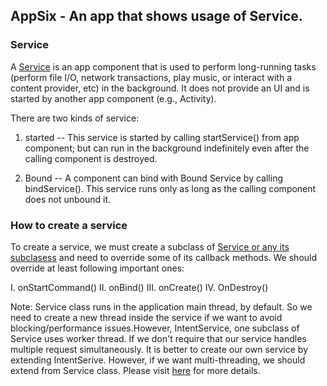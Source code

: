 ## AppSix - An app that shows usage of Service.

### Service
  A [Service](https://developer.android.com/reference/android/app/Service.html) is an app component that is used to perform long-running tasks (perform file I/O, network transactions, play music, or interact with a content provider, etc) in the background. It does not provide an UI and is started by another app component (e.g., Activity).

  There are two kinds of service:
  1. started -- This service is started by calling startService() from app component; but can run in the background indefinitely even after the calling component is destroyed.

  2. Bound -- A component can bind with Bound Service by calling bindService(). This service runs only as long as the calling component does not unbound it.


### How to create a service
   To create a service, we must create a subclass of [Service or any its subclasess](https://developer.android.com/reference/android/app/Service.html) and need to override some of its callback methods. We should override at least following important ones:

   I.   onStartCommand()
   II.  onBind()
   III. onCreate()
   IV.  OnDestroy()

   Note: Service class runs in the application main thread, by default. So we need to create a new thread inside the service if we want to avoid blocking/performance issues.However,  IntentService, one subclass of Service uses worker thread. If we don't require that our service handles multiple request simultaneously. It is better to create our own service by extending IntentSerive. However, if we want multi-threading, we should extend from Service class. Please visit [here](https://developer.android.com/reference/android/app/Service.html) for more details.
